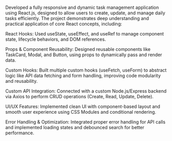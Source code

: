 Developed a fully responsive and dynamic task management application using React.js, designed to allow users to create, update, and manage daily tasks efficiently. The project demonstrates deep understanding and practical application of core React concepts, including:

React Hooks: Used useState, useEffect, and useRef to manage component state, lifecycle behaviors, and DOM references.

Props & Component Reusability: Designed reusable components like TaskCard, Modal, and Button, using props to dynamically pass and render data.

Custom Hooks: Built multiple custom hooks (useFetch, useForm) to abstract logic like API data fetching and form handling, improving code modularity and reusability.

Custom API Integration: Connected with a custom Node.js/Express backend via Axios to perform CRUD operations (Create, Read, Update, Delete).

UI/UX Features: Implemented clean UI with component-based layout and smooth user experience using CSS Modules and conditional rendering.

Error Handling & Optimization: Integrated proper error handling for API calls and implemented loading states and debounced search for better performance.
